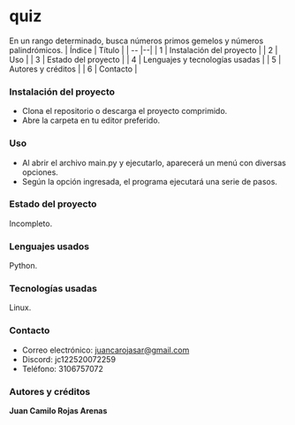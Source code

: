 # quiz
En un rango determinado, busca números primos gemelos y números palindrómicos.
| Índice | Título |
| -- |--|
| 1 | Instalación del proyecto |
| 2 | Uso |
| 3 | Estado del proyecto |
| 4 | Lenguajes y tecnologías usadas |
| 5 | Autores y créditos |
| 6 | Contacto |
### Instalación del proyecto
- Clona el repositorio o descarga el proyecto comprimido.
- Abre la carpeta en tu editor preferido.
### Uso 
- Al abrir el archivo main.py y ejecutarlo, aparecerá un menú con diversas opciones.
- Según la opción ingresada, el programa ejecutará una serie de pasos.
### Estado del proyecto
Incompleto.
### Lenguajes usados
Python.
### Tecnologías usadas
Linux.
### Contacto
- Correo electrónico: juancarojasar@gmail.com
- Discord: jc122520072259
- Teléfono: 3106757072
### Autores y créditos
**Juan Camilo Rojas Arenas**
